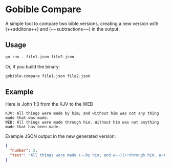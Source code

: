 # Gobible Compare

A simple tool to compare two bible versions, creating a new version with (++additons++) and (\~~subtractions~~) in the output.

## Usage

```bash
go run . file1.json file2.json
```

Or, if you build the binary:

```bash
gobible-compare file1.json file2.json
```

## Example

Here is John 1:3 from the KJV to the WEB

```
KJV: All things were made by him; and without him was not any thing made that was made.
WEB: All things were made through him. Without him was not anything made that has been made.
```

Example JSON output in the new generated version:

```json
{
  "number": 3,
  "text": "All things were made (~~by him; and w~~)(++through him. W++)ithout him was not any(~~ ~~)thing made that (~~w~~)(++h++)as (++been ++)made."
}
```

